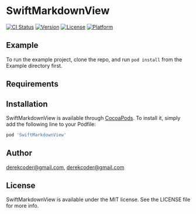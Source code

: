 # SwiftMarkdownView

[![CI Status](https://img.shields.io/travis/derekcoder@gmail.com/SwiftMarkdownView.svg?style=flat)](https://travis-ci.org/derekcoder@gmail.com/SwiftMarkdownView)
[![Version](https://img.shields.io/cocoapods/v/SwiftMarkdownView.svg?style=flat)](https://cocoapods.org/pods/SwiftMarkdownView)
[![License](https://img.shields.io/cocoapods/l/SwiftMarkdownView.svg?style=flat)](https://cocoapods.org/pods/SwiftMarkdownView)
[![Platform](https://img.shields.io/cocoapods/p/SwiftMarkdownView.svg?style=flat)](https://cocoapods.org/pods/SwiftMarkdownView)

## Example

To run the example project, clone the repo, and run `pod install` from the Example directory first.

## Requirements

## Installation

SwiftMarkdownView is available through [CocoaPods](https://cocoapods.org). To install
it, simply add the following line to your Podfile:

```ruby
pod 'SwiftMarkdownView'
```

## Author

derekcoder@gmail.com, derekcoder@gmail.com

## License

SwiftMarkdownView is available under the MIT license. See the LICENSE file for more info.
